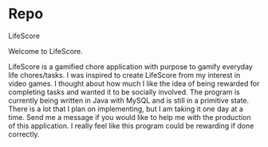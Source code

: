 # Repo
LifeScore

Welcome to LifeScore. 

LifeScore is a gamified chore application with purpose to gamify everyday life chores/tasks. I was inspired to create LifeScore from my interest in video games. I thought about how much I like the idea of being rewarded for completing tasks and wanted it to be socially involved. The program is currently being written in Java with MySQL and is still in a primitive state. There is a lot that I plan on implementing, but I am taking it one day at a time. Send me a message if you would like to help me with the production of this application. I really feel like this program could be rewarding if done correctly.
